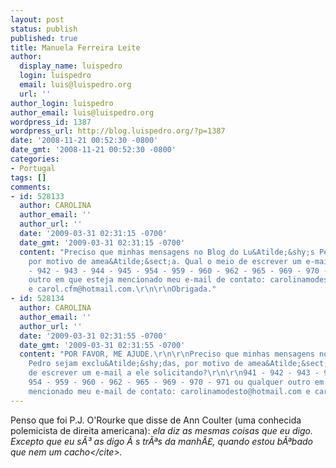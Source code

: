 ```yaml
---
layout: post
status: publish
published: true
title: Manuela Ferreira Leite
author:
  display_name: luispedro
  login: luispedro
  email: luis@luispedro.org
  url: ''
author_login: luispedro
author_email: luis@luispedro.org
wordpress_id: 1387
wordpress_url: http://blog.luispedro.org/?p=1387
date: '2008-11-21 00:52:30 -0800'
date_gmt: '2008-11-21 00:52:30 -0800'
categories:
- Portugal
tags: []
comments:
- id: 528133
  author: CAROLINA
  author_email: ''
  author_url: ''
  date: '2009-03-31 02:31:15 -0700'
  date_gmt: '2009-03-31 02:31:15 -0700'
  content: "Preciso que minhas mensagens no Blog do Lu&Atilde;&shy;s Pedro sejam exclu&Atilde;&shy;das,
    por motivo de amea&Atilde;&sect;a. Qual o meio de escrever um e-mail a ele solicitando?\r\n\r\n941
    - 942 - 943 - 944 - 945 - 954 - 959 - 960 - 962 - 965 - 969 - 970 - 971 ou qualquer
    outro em que esteja mencionado meu e-mail de contato: carolinamodesto@hotmail.com
    e carol.cfm@hotmail.com.\r\n\r\nObrigada."
- id: 528134
  author: CAROLINA
  author_email: ''
  author_url: ''
  date: '2009-03-31 02:31:55 -0700'
  date_gmt: '2009-03-31 02:31:55 -0700'
  content: "POR FAVOR, ME AJUDE.\r\n\r\nPreciso que minhas mensagens no Blog do Lu&Atilde;&shy;s
    Pedro sejam exclu&Atilde;&shy;das, por motivo de amea&Atilde;&sect;a. Qual o meio
    de escrever um e-mail a ele solicitando?\r\n\r\n941 - 942 - 943 - 944 - 945 -
    954 - 959 - 960 - 962 - 965 - 969 - 970 - 971 ou qualquer outro em que esteja
    mencionado meu e-mail de contato: carolinamodesto@hotmail.com e carol.cfm@hotmail.com.\r\n\r\nObrigada."
---
```

<p>Penso que foi P.J. O'Rourke que disse de Ann Coulter (uma conhecida polemicista de direita americana): <cite>ela diz as mesmas coisas que eu digo. Excepto que eu s&Atilde;&sup3; as digo &Atilde;&nbsp;s tr&Atilde;&ordf;s da manh&Atilde;&pound;, quando estou b&Atilde;&ordf;bado que nem um cacho<&#47;cite>.</p>
